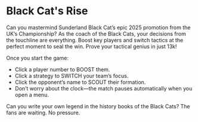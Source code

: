 # Black Cat's Rise

Can you mastermind Sunderland Black Cat’s epic 2025 promotion from the UK’s Championship? As the coach of the Black Cats, your decisions from the touchline are everything. Boost key players and switch tactics at the perfect moment to seal the win. Prove your tactical genius in just 13k!

Once you start the game:

* Click a player number to BOOST them.
* Click a strategy to SWITCH your team’s focus.
* Click the opponent’s name to SCOUT their formation.
* Don’t worry about the clock—the match pauses automatically when you open a menu.

Can you write your own legend in the history books of the Black Cats? The fans are waiting. No pressure.
